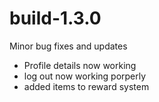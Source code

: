 # build-1.3.0

Minor bug fixes and updates
- Profile details now working
- log out now working porperly
- added items to reward system 
